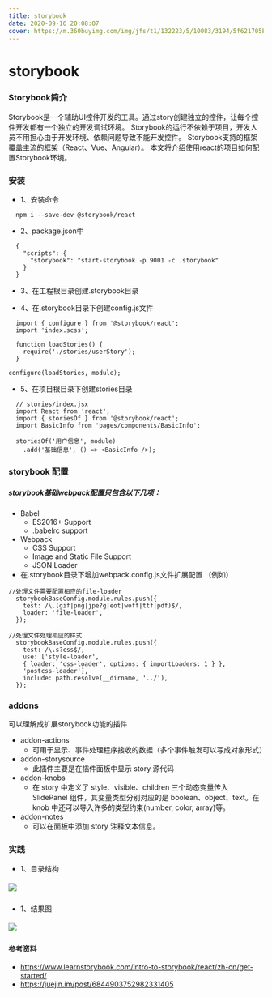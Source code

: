 ```yaml
---
title: storybook
date: 2020-09-16 20:08:07
cover: https://m.360buyimg.com/img/jfs/t1/132223/5/10083/3194/5f621705E31795792/21fcad6c66a6fd47.png
---
```


# storybook

### Storybook简介
  Storybook是一个辅助UI控件开发的工具。通过story创建独立的控件，让每个控件开发都有一个独立的开发调试环境。
  Storybook的运行不依赖于项目，开发人员不用担心由于开发环境、依赖问题导致不能开发控件。
  Storybook支持的框架覆盖主流的框架（React、Vue、Angular）。
  本文将介绍使用react的项目如何配置Storybook环境。

### 安装
* 1、安装命令
```
  npm i --save-dev @storybook/react
```
* 2、package.json中
```
  {
    "scripts": {
      "storybook": "start-storybook -p 9001 -c .storybook"
    }
  }
```
* 3、在工程根目录创建.storybook目录
 
* 4、在.storybook目录下创建config.js文件
```
  import { configure } from '@storybook/react';
  import 'index.scss';
  
  function loadStories() {
    require('./stories/userStory');
  }

configure(loadStories, module);
```
* 5、在项目根目录下创建stories目录
```
  // stories/index.jsx
  import React from 'react';
  import { storiesOf } from '@storybook/react';
  import BasicInfo from 'pages/components/BasicInfo';
  
  storiesOf('用户信息', module)
    .add('基础信息', () => <BasicInfo />);

```

### storybook 配置
##### storybook基础webpack配置只包含以下几项：
+  Babel
    - ES2016+ Support
    - .babelrc support
+ Webpack
  - CSS Support
  - Image and Static File Support
  - JSON Loader
+ 在.storybook目录下增加webpack.config.js文件扩展配置 （例如）
```
//处理文件需要配置相应的file-loader
  storybookBaseConfig.module.rules.push({
    test: /\.(gif|png|jpe?g|eot|woff|ttf|pdf)$/,
    loader: 'file-loader',
  });
``` 
```
//处理文件处理相应的样式
  storybookBaseConfig.module.rules.push({
    test: /\.s?css$/,
    use: ['style-loader', 
    { loader: 'css-loader', options: { importLoaders: 1 } }, 
    'postcss-loader'],
    include: path.resolve(__dirname, '../'),
  });
```

### addons
  可以理解成扩展storybook功能的插件
  * addon-actions
    - 可用于显示、事件处理程序接收的数据（多个事件触发可以写成对象形式）
  * addon-storysource 
    - 此插件主要是在插件面板中显示 story 源代码
  * addon-knobs
    - 在 story 中定义了 style、visible、children 三个动态变量传入 SlidePanel 组件，其变量类型分别对应的是 boolean、object、text。在 knob 中还可以导入许多的类型约束(number, color, array)等。
  * addon-notes
    - 可以在面板中添加 story 注释文本信息。  
    
### 实践
+ 1、目录结构
##### ![](catalog.png)
  
 + 1、结果图
 ##### ![](result.png)



#### 参考资料
- https://www.learnstorybook.com/intro-to-storybook/react/zh-cn/get-started/
- https://juejin.im/post/6844903752982331405
